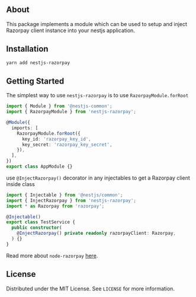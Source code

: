 ## About

This package implements a module which can be used to setup and inject Razorpay client instance into your nestjs application.

## Installation

```bash
yarn add nestjs-razorpay
```

## Getting Started

The simplest way to use `nestjs-razorpay` is to use `RazorpayModule.forRoot`

```typescript
import { Module } from '@nestjs-common';
import { RazorpayModule } from 'nestjs-razorpay';

@Module({
  imports: [
    RazorpayModule.forRoot({
      key_id: 'razorpay_key_id',
      key_secret: 'razorpay_key_secret',
    }),
  ],
})
export class AppModule {}
```

use `@InjectRazorpay()` decorator in any injectables to get a Razorpay client inside class

```typescript
import { Injectable } from '@nestjs/common';
import { InjectRazorpay } from 'nestjs-razorpay';
import * as Razorpay from 'razorpay';

@Injectable()
export class TestService {
  public constructor(
    @InjectRazorpay() private readonly razorpayClient: Razorpay,
  ) {}
}
```

Read more about `node-razorpay` [here](https://github.com/razorpay/razorpay-node).

## License

Distributed under the MIT License. See `LICENSE` for more information.
